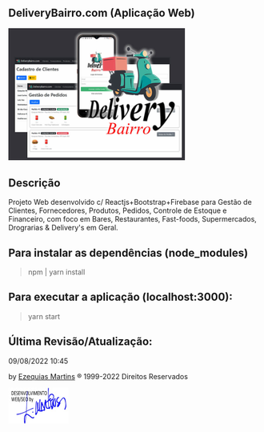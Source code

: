 ## DeliveryBairro.com (Aplicação Web)

<img src="public/imagens/screenshot.jpg" width="70%"><br>

## Descrição<br>
Projeto Web desenvolvido c/ Reactjs+Bootstrap+Firebase para Gestão de Clientes, Fornecedores, Produtos, Pedidos, Controle de Estoque e Financeiro, com foco em Bares, Restaurantes, Fast-foods, Supermercados, Drograrias & Delivery's em Geral.

## Para instalar as dependências (node_modules)
> npm | yarn install

## Para executar a aplicação (localhost:3000):
> yarn start

## Última Revisão/Atualização:
09/08/2022 10:45

by <a href="https://ezequiasmartins.blogspot.com/" target="_blank">Ezequias Martins</a> ® 1999-2022 Direitos Reservados
<p><a href="https://ezequiasmartins.blogspot.com/" target="_blank"><img src="public/imagens/assinatura.jpg"></a></p>
